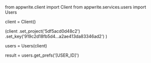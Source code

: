 from appwrite.client import Client
from appwrite.services.users import Users

client = Client()

(client
  .set_project('5df5acd0d48c2')
  .set_key('919c2d18fb5d4...a2ae413da83346ad2')
)

users = Users(client)

result = users.get_prefs('[USER_ID]')
